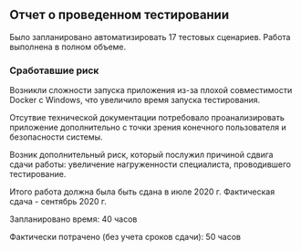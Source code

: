 ## Отчет о проведенном тестировании
Было запланировано автоматизировать 17 тестовых сценариев. Работа выполнена в полном объеме.
### Сработавшие риск
Возникли сложности запуска приложения из-за плохой совместимости Docker с Windows, что увеличило время запуска
тестирования.

Отсутвие технической документации потребовало проанализировать приложение дополнительно с точки зрения
конечного пользователя и безопасности системы.

Возник дополнительный риск, который послужил причиной сдвига сдачи работы: увеличение нагруженности
специалиста, проводившего тестирование.

Итого работа должна была быть сдана в июле 2020 г. Фактическая сдача - сентябрь 2020 г.

Запланировано время: 40 часов

Фактически потрачено (без учета сроков сдачи): 50 часов

